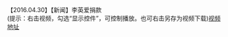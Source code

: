 【2016.04.30】【新闻】李英爱捐款           
(提示：右击视频，勾选“显示控件”，可控制播放。也可右击另存为视频下载)[视频地址](https://video.h5.weibo.cn/1034:4369682644294423/4369682926201757)
